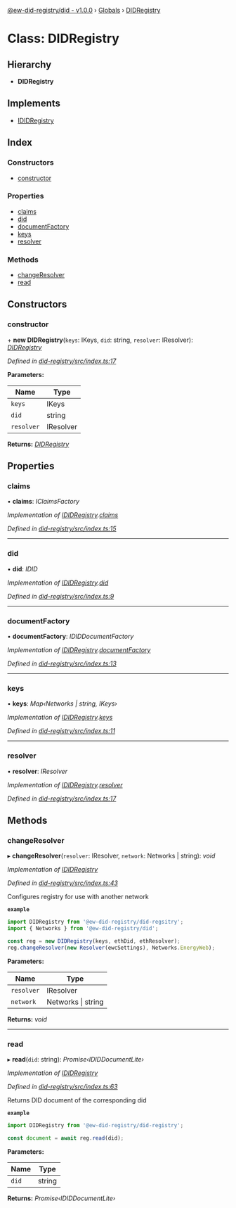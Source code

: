 [@ew-did-registry/did - v1.0.0](../README.md) › [Globals](../globals.md) › [DIDRegistry](didregistry.md)

# Class: DIDRegistry

## Hierarchy

* **DIDRegistry**

## Implements

* [IDIDRegistry](../interfaces/ididregistry.md)

## Index

### Constructors

* [constructor](didregistry.md#constructor)

### Properties

* [claims](didregistry.md#claims)
* [did](didregistry.md#did)
* [documentFactory](didregistry.md#documentfactory)
* [keys](didregistry.md#keys)
* [resolver](didregistry.md#resolver)

### Methods

* [changeResolver](didregistry.md#changeresolver)
* [read](didregistry.md#read)

## Constructors

###  constructor

\+ **new DIDRegistry**(`keys`: IKeys, `did`: string, `resolver`: IResolver): *[DIDRegistry](didregistry.md)*

*Defined in [did-registry/src/index.ts:17](https://github.com/energywebfoundation/ew-did-registry/blob/1ed60e5/packages/did-registry/src/index.ts#L17)*

**Parameters:**

Name | Type |
------ | ------ |
`keys` | IKeys |
`did` | string |
`resolver` | IResolver |

**Returns:** *[DIDRegistry](didregistry.md)*

## Properties

###  claims

• **claims**: *IClaimsFactory*

*Implementation of [IDIDRegistry](../interfaces/ididregistry.md).[claims](../interfaces/ididregistry.md#claims)*

*Defined in [did-registry/src/index.ts:15](https://github.com/energywebfoundation/ew-did-registry/blob/1ed60e5/packages/did-registry/src/index.ts#L15)*

___

###  did

• **did**: *IDID*

*Implementation of [IDIDRegistry](../interfaces/ididregistry.md).[did](../interfaces/ididregistry.md#did)*

*Defined in [did-registry/src/index.ts:9](https://github.com/energywebfoundation/ew-did-registry/blob/1ed60e5/packages/did-registry/src/index.ts#L9)*

___

###  documentFactory

• **documentFactory**: *IDIDDocumentFactory*

*Implementation of [IDIDRegistry](../interfaces/ididregistry.md).[documentFactory](../interfaces/ididregistry.md#documentfactory)*

*Defined in [did-registry/src/index.ts:13](https://github.com/energywebfoundation/ew-did-registry/blob/1ed60e5/packages/did-registry/src/index.ts#L13)*

___

###  keys

• **keys**: *Map‹Networks | string, IKeys›*

*Implementation of [IDIDRegistry](../interfaces/ididregistry.md).[keys](../interfaces/ididregistry.md#keys)*

*Defined in [did-registry/src/index.ts:11](https://github.com/energywebfoundation/ew-did-registry/blob/1ed60e5/packages/did-registry/src/index.ts#L11)*

___

###  resolver

• **resolver**: *IResolver*

*Implementation of [IDIDRegistry](../interfaces/ididregistry.md).[resolver](../interfaces/ididregistry.md#resolver)*

*Defined in [did-registry/src/index.ts:17](https://github.com/energywebfoundation/ew-did-registry/blob/1ed60e5/packages/did-registry/src/index.ts#L17)*

## Methods

###  changeResolver

▸ **changeResolver**(`resolver`: IResolver, `network`: Networks | string): *void*

*Implementation of [IDIDRegistry](../interfaces/ididregistry.md)*

*Defined in [did-registry/src/index.ts:43](https://github.com/energywebfoundation/ew-did-registry/blob/1ed60e5/packages/did-registry/src/index.ts#L43)*

Configures registry for use with another network

**`example`** 
```typescript
import DIDRegistry from '@ew-did-registry/did-regsitry';
import { Networks } from '@ew-did-registry/did';

const reg = new DIDRegistry(keys, ethDid, ethResolver);
reg.changeResolver(new Resolver(ewcSettings), Networks.EnergyWeb);
```

**Parameters:**

Name | Type |
------ | ------ |
`resolver` | IResolver |
`network` | Networks &#124; string |

**Returns:** *void*

___

###  read

▸ **read**(`did`: string): *Promise‹IDIDDocumentLite›*

*Implementation of [IDIDRegistry](../interfaces/ididregistry.md)*

*Defined in [did-registry/src/index.ts:63](https://github.com/energywebfoundation/ew-did-registry/blob/1ed60e5/packages/did-registry/src/index.ts#L63)*

Returns DID document of the corresponding did

**`example`** 
```typescript
import DIDRegistry from '@ew-did-registry/did-registry';

const document = await reg.read(did);
```

**Parameters:**

Name | Type |
------ | ------ |
`did` | string |

**Returns:** *Promise‹IDIDDocumentLite›*
